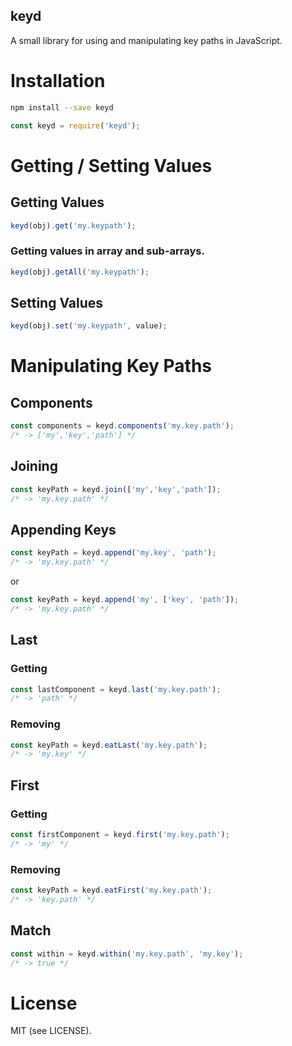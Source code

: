 keyd
----

A small library for using and manipulating key paths in JavaScript.

# Installation

````bash
npm install --save keyd
````

````javascript
const keyd = require('keyd');
````
    
# Getting / Setting Values

## Getting Values

````javascript
keyd(obj).get('my.keypath');
````

### Getting values in array and sub-arrays.

````javascript
keyd(obj).getAll('my.keypath');
````

## Setting Values

````javascript
keyd(obj).set('my.keypath', value);
````

# Manipulating Key Paths

## Components

````javascript
const components = keyd.components('my.key.path');
/* -> ['my','key','path'] */
````

## Joining

````javascript
const keyPath = keyd.join(['my','key','path']);
/* -> 'my.key.path' */
````

## Appending Keys

````javascript
const keyPath = keyd.append('my.key', 'path');
/* -> 'my.key.path' */
````

or

````javascript
const keyPath = keyd.append('my', ['key', 'path']);
/* -> 'my.key.path' */
````

## Last

### Getting

````javascript
const lastComponent = keyd.last('my.key.path');
/* -> 'path' */
````

### Removing

````javascript
const keyPath = keyd.eatLast('my.key.path');
/* -> 'my.key' */
````

## First

### Getting

````javascript
const firstComponent = keyd.first('my.key.path');
/* -> 'my' */
````

### Removing

````javascript
const keyPath = keyd.eatFirst('my.key.path');
/* -> 'key.path' */
````

## Match

````javascript
const within = keyd.within('my.key.path', 'my.key');
/* -> true */
````

# License

MIT (see LICENSE).
